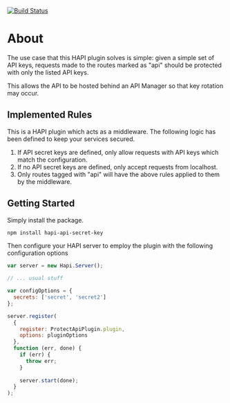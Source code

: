 [![Build Status](https://travis-ci.org/justin-lovell/hapi-api-secret-key.svg?branch=master)](https://travis-ci.org/justin-lovell/hapi-api-secret-key)

About
=====
The use case that this HAPI plugin solves is simple: given a simple set of API keys,
requests made to the routes marked as "api" should be protected with only the listed
API keys.

This allows the API to be hosted behind an API Manager so that key rotation may occur.


Implemented Rules
----
This is a HAPI plugin which acts as a middleware. The following logic has been defined to keep your services secured.

1. If API secret keys are defined, only allow requests with API keys which match the configuration.
2. If no API secret keys are defined, only accept requests from localhost.
3. Only routes tagged with "api" will have the above rules applied to them by the middleware.

 
Getting Started
-----------------
Simply install the package.

```bash
npm install hapi-api-secret-key
```

Then configure your HAPI server to employ the plugin with the following configuration options

```javascript
var server = new Hapi.Server();

// ... usual stuff

var configOptions = {
  secrets: ['secret', 'secret2']
};

server.register(
  {
    register: ProtectApiPlugin.plugin,
    options: pluginOptions
  },
  function (err, done) {
    if (err) {
      throw err;
    }
    
    server.start(done);
  }
);
```
